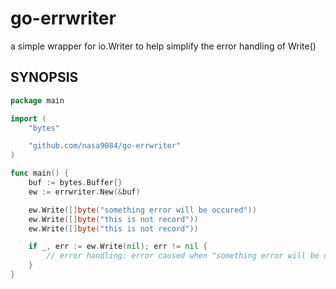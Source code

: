 go-errwriter
============

a simple wrapper for io.Writer to help simplify the error handling of Write()


## SYNOPSIS

``` go
package main

import (
    "bytes"

    "github.com/nasa9084/go-errwriter"
)

func main() {
    buf := bytes.Buffer{}
    ew := errwriter.New(&buf)

    ew.Write([]byte("something error will be occured"))
    ew.Write([]byte("this is not record"))
    ew.Write([]byte("this is not record"))

    if _, err := ew.Write(nil); err != nil {
        // error handling: error caused when "something error will be occured" is written
    }
}
```
